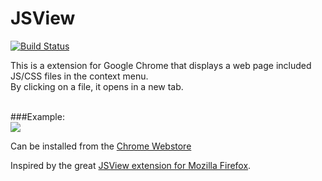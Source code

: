 JSView
======

[![Build Status](https://travis-ci.org/nekman/jsview.png?branch=master)](https://travis-ci.org/nekman/jsview)

This is a extension for Google Chrome that displays a web page included JS/CSS files in the context menu.<br/>
By clicking on a file, it opens in a new tab.<br/><br/>

###Example:
<br/>
<img src="https://lh4.googleusercontent.com/pNtRuOcY1c_9wJ1hMc_m9rAoRGMX0GfiZNDoIQV_PH5uavZEBBJiLG5I_xjBt6Xy13dz4OZ7NQ=s640-h400-e365-rw" />

Can be installed from the <a href="https://chrome.google.com/webstore/detail/jsview/gbbhhhbdjckoiclnpaodmiehfmpeiefd">Chrome Webstore</a>


Inspired by the great 
<a href="https://addons.mozilla.org/en-us/firefox/addon/jsview/">JSView extension for Mozilla Firefox</a>.



